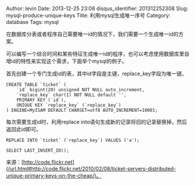 Author: levin
Date: 2013-12-25 23:08
disqus_identifier: 201312252308
Slug: mysql-produce-unique-keys
Title: 利用mysql生成唯一序号
Category: database
Tags: mysql

在数据库分表或者程序自己需要唯一id的情况下，我们需要一个生成唯一id的方案。<!-- more -->

可以编写一个综合时间和某些特征生成唯一id的程序，也可以考虑使用数据库里自增id的特性来实现这个需求，下面举个mysql的例子。

首先创建一个专门生成id的表，其中id字段是主键，replace_key字段为唯一键。

    CREATE TABLE `ticket` (
        `id` bigint(20) unsigned NOT NULL auto_increment,
        `replace_key` char(1) NOT NULL default '',
        PRIMARY KEY (`id`),
        UNIQUE KEY `replace_key` (`replace_key`)
    ) ENGINE=MyISAM DEFAULT CHARSET=utf8 AUTO_INCREMENT=10001;    

每次需要生成id时，利用replace into语句生成新的记录将旧的记录替换掉，然后返回此id即可。

    REPLACE INTO `ticket` (`replace_key`) VALUES ('a');

    SELECT LAST_INSERT_ID();

来源：[http://code.flickr.net](/url.html#http://code.flickr.net/2010/02/08/ticket-servers-distributed-unique-primary-keys-on-the-cheap/)。
